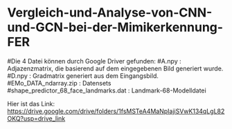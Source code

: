# Vergleich-und-Analyse-von-CNN-und-GCN-bei-der-Mimikerkennung-FER

#Die 4 Datei können durch Google Driver gefunden: 
#A.npy : Adjazenzmatrix, die basierend auf dem eingegebenen Bild generiert wurde.
#D.npy : Gradmatrix generiert aus dem Eingangsbild.
#EMo_DATA_ndarray.zip : Datensets
#shape_predictor_68_face_landmarks.dat : Landmark-68-Modelldatei

Hier ist das Link:
https://drive.google.com/drive/folders/1fsMSTeA4MaNpIajiSVwK134qLgL82OKQ?usp=drive_link
